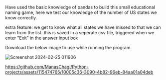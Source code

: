 Have used the basic knowledge of pandas to build this small educational naming game, here we test our knowledge of the number of US states we know correctly.

extra feature:
we get to know what all states we have missed to that we can learn from the list. this is saved in a seperate csv file, triggered when we enter "Exit" in the answer input box

Download the below image to use while running the program.

![Screenshot 2024-02-25 011906](https://github.com/ManasChagi/Python-projects/assets/115474765/7f928e10-8530-45e3-bcda-629d72245342)

https://github.com/ManasChagi/Python-projects/assets/115474765/10005c36-3090-4b82-96eb-84aa01a04deb

